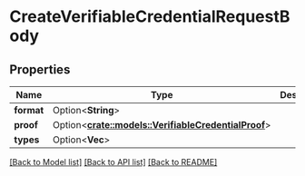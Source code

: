 # CreateVerifiableCredentialRequestBody

## Properties

Name | Type | Description | Notes
------------ | ------------- | ------------- | -------------
**format** | Option<**String**> |  | [optional]
**proof** | Option<[**crate::models::VerifiableCredentialProof**](VerifiableCredentialProof.md)> |  | [optional]
**types** | Option<**Vec<String>**> |  | [optional]

[[Back to Model list]](../README.md#documentation-for-models) [[Back to API list]](../README.md#documentation-for-api-endpoints) [[Back to README]](../README.md)


